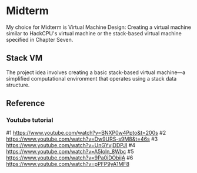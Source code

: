 # Midterm
My choice for Midterm is Virtual Machine Design:
Creating a virtual machine similar to HackCPU's virtual machine or the stack-based virtual machine specified in Chapter Seven.

## Stack VM
The project idea involves creating a basic stack-based virtual machine—a simplified computational environment that operates using a stack data structure.

## Reference
### Youtube tutorial
#1 https://www.youtube.com/watch?v=BNXP0w4Ppto&t=200s
#2 https://www.youtube.com/watch?v=Dw9URS-s9M8&t=46s
#3 https://www.youtube.com/watch?v=UnGYvjDDPJI
#4 https://www.youtube.com/watch?v=A5Ioln_8Wbc
#5 https://www.youtube.com/watch?v=9Pa0iDObijA
#6 https://www.youtube.com/watch?v=pPFP9yA1MF8